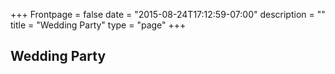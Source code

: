 +++
Frontpage = false
date = "2015-08-24T17:12:59-07:00"
description = ""
title = "Wedding Party"
type = "page"
+++

## Wedding Party
